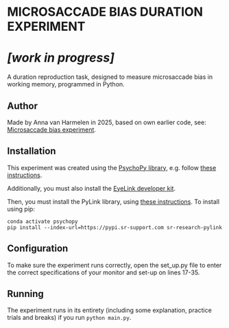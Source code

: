 # MICROSACCADE BIAS DURATION EXPERIMENT

# ***[work in progress]***

A duration reproduction task, designed to measure microsaccade bias in working memory, programmed in Python. 

## Author
Made by Anna van Harmelen in 2025, based on own earlier code, see: [Microsaccade bias experiment](https://github.com/annavanharmelen/Microsaccade-bias-experiment).

## Installation
This experiment was created using the [PsychoPy library](https://www.psychopy.org), e.g. follow [these instructions](https://www.psychopy.org/download.html).

Additionally, you must also install the [EyeLink developer kit](https://www.sr-research.com/support/thread-13.html).

Then, you must install the PyLink library, using [these instructions](https://www.sr-research.com/support/thread-48.html).
To install using pip:

```
conda activate psychopy
pip install --index-url=https://pypi.sr-support.com sr-research-pylink
```

## Configuration
To make sure the experiment runs correctly, open the set_up.py file to enter the correct specifications of your monitor and set-up on lines 17-35.

## Running
The experiment runs in its entirety (including some explanation, practice trials and breaks) if you run `python main.py`.
